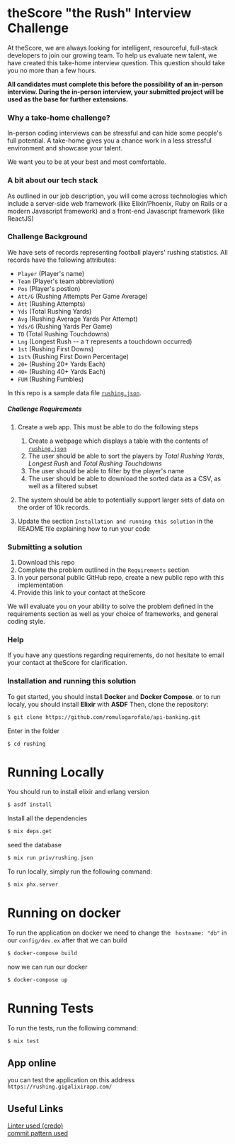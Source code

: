 # theScore "the Rush" Interview Challenge
At theScore, we are always looking for intelligent, resourceful, full-stack developers to join our growing team. To help us evaluate new talent, we have created this take-home interview question. This question should take you no more than a few hours.

**All candidates must complete this before the possibility of an in-person interview. During the in-person interview, your submitted project will be used as the base for further extensions.**

### Why a take-home challenge?
In-person coding interviews can be stressful and can hide some people's full potential. A take-home gives you a chance work in a less stressful environment and showcase your talent.

We want you to be at your best and most comfortable.

### A bit about our tech stack
As outlined in our job description, you will come across technologies which include a server-side web framework (like Elixir/Phoenix, Ruby on Rails or a modern Javascript framework) and a front-end Javascript framework (like ReactJS)

### Challenge Background
We have sets of records representing football players' rushing statistics. All records have the following attributes:
* `Player` (Player's name)
* `Team` (Player's team abbreviation)
* `Pos` (Player's postion)
* `Att/G` (Rushing Attempts Per Game Average)
* `Att` (Rushing Attempts)
* `Yds` (Total Rushing Yards)
* `Avg` (Rushing Average Yards Per Attempt)
* `Yds/G` (Rushing Yards Per Game)
* `TD` (Total Rushing Touchdowns)
* `Lng` (Longest Rush -- a `T` represents a touchdown occurred)
* `1st` (Rushing First Downs)
* `1st%` (Rushing First Down Percentage)
* `20+` (Rushing 20+ Yards Each)
* `40+` (Rushing 40+ Yards Each)
* `FUM` (Rushing Fumbles)

In this repo is a sample data file [`rushing.json`](/rushing.json).

##### Challenge Requirements
1. Create a web app. This must be able to do the following steps
    1. Create a webpage which displays a table with the contents of [`rushing.json`](/rushing.json)
    2. The user should be able to sort the players by _Total Rushing Yards_, _Longest Rush_ and _Total Rushing Touchdowns_
    3. The user should be able to filter by the player's name
    4. The user should be able to download the sorted data as a CSV, as well as a filtered subset
    
2. The system should be able to potentially support larger sets of data on the order of 10k records.

3. Update the section `Installation and running this solution` in the README file explaining how to run your code

### Submitting a solution
1. Download this repo
2. Complete the problem outlined in the `Requirements` section
3. In your personal public GitHub repo, create a new public repo with this implementation
4. Provide this link to your contact at theScore

We will evaluate you on your ability to solve the problem defined in the requirements section as well as your choice of frameworks, and general coding style.

### Help
If you have any questions regarding requirements, do not hesitate to email your contact at theScore for clarification.

### Installation and running this solution

To get started, you should install **Docker** and **Docker Compose**.
or to run localy, you should install **Elixir** with **ASDF**
Then, clone the repository:
```sh
$ git clone https://github.com/romulogarofalo/api-banking.git
```

Enter in the folder
```sh
$ cd rushing
```
# Running Locally

You should run to install elixir and erlang version
```sh
$ asdf install
```

Install all the dependencies
```sh
$ mix deps.get
```

seed the database
```sh
$ mix run priv/rushing.json
```

To run locally, simply run the following command:
```sh
$ mix phx.server
```

# Running on docker
To run the application on docker we need to change the ``` hostname: "db"``` in our `config/dev.ex` after that we can build
```sh
$ docker-compose build
```
now we can run our docker
```sh
$ docker-compose up
```
# Running Tests
To run the tests, run the following command:
```sh
$ mix test
```

## App online

you can test the application on this address `https://rushing.gigalixirapp.com/`

## Useful Links
[Linter used (credo)](https://github.com/rrrene/credo)  
[commit pattern used](https://gitmoji.carloscuesta.me/)

